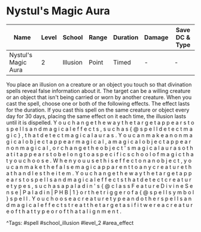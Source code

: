# Nystul's Magic Aura

| Name | Level | School | Range | Duration | Damage | Save DC & Type |
|------|-------|--------|-------|----------|--------|----------------|
| Nystul's Magic Aura | 2 | Illusion | Point | Timed | - | - |

You place an illusion on a creature or an object you touch so that divination spells reveal false information about it. The target can be a willing creature or an object that isn't being carried or worn by another creature. When you cast the spell, choose one or both of the following effects. The effect lasts for the duration. If you cast this spell on the same creature or object every day for 30 days, placing the same effect on it each time, the illusion lasts until it is dispelled. Y o u   c h a n g e   t h e   w a y   t h e   t a r g e t   a p p e a r s   t o   s p e l l s   a n d   m a g i c a l   e f f e c t s ,   s u c h   a s   { @ s p e l l   d e t e c t   m a g i c } ,   t h a t   d e t e c t   m a g i c a l   a u r a s .   Y o u   c a n   m a k e   a   n o n m a g i c a l   o b j e c t   a p p e a r   m a g i c a l ,   a   m a g i c a l   o b j e c t   a p p e a r   n o n m a g i c a l ,   o r   c h a n g e   t h e   o b j e c t ' s   m a g i c a l   a u r a   s o   t h a t   i t   a p p e a r s   t o   b e l o n g   t o   a   s p e c i f i c   s c h o o l   o f   m a g i c   t h a t   y o u   c h o o s e .   W h e n   y o u   u s e   t h i s   e f f e c t   o n   a n   o b j e c t ,   y o u   c a n   m a k e   t h e   f a l s e   m a g i c   a p p a r e n t   t o   a n y   c r e a t u r e   t h a t   h a n d l e s   t h e   i t e m . Y o u   c h a n g e   t h e   w a y   t h e   t a r g e t   a p p e a r s   t o   s p e l l s   a n d   m a g i c a l   e f f e c t s   t h a t   d e t e c t   c r e a t u r e   t y p e s ,   s u c h   a s   a   p a l a d i n ' s   { @ c l a s s F e a t u r e   D i v i n e   S e n s e | P a l a d i n | P H B | 1 }   o r   t h e   t r i g g e r   o f   a   { @ s p e l l   s y m b o l }   s p e l l .   Y o u   c h o o s e   a   c r e a t u r e   t y p e   a n d   o t h e r   s p e l l s   a n d   m a g i c a l   e f f e c t s   t r e a t   t h e   t a r g e t   a s   i f   i t   w e r e   a   c r e a t u r e   o f   t h a t   t y p e   o r   o f   t h a t   a l i g n m e n t .

^Tags: #spell #school_illusion #level_2 #area_effect